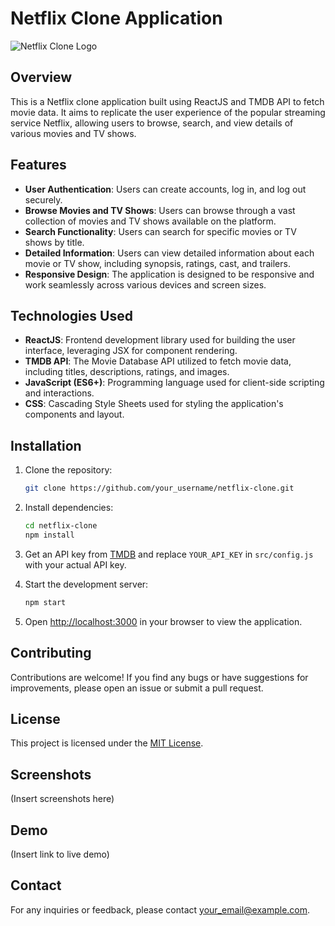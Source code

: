 

# Netflix Clone Application

![Netflix Clone Logo](link_to_logo_image)

## Overview

This is a Netflix clone application built using ReactJS and TMDB API to fetch movie data. It aims to replicate the user experience of the popular streaming service Netflix, allowing users to browse, search, and view details of various movies and TV shows.

## Features

- **User Authentication**: Users can create accounts, log in, and log out securely.
- **Browse Movies and TV Shows**: Users can browse through a vast collection of movies and TV shows available on the platform.
- **Search Functionality**: Users can search for specific movies or TV shows by title.
- **Detailed Information**: Users can view detailed information about each movie or TV show, including synopsis, ratings, cast, and trailers.
- **Responsive Design**: The application is designed to be responsive and work seamlessly across various devices and screen sizes.


## Technologies Used

- **ReactJS**: Frontend development library used for building the user interface, leveraging JSX for component rendering.
- **TMDB API**: The Movie Database API utilized to fetch movie data, including titles, descriptions, ratings, and images.
- **JavaScript (ES6+)**: Programming language used for client-side scripting and interactions.
- **CSS**: Cascading Style Sheets used for styling the application's components and layout.


## Installation

1. Clone the repository:

   ```bash
   git clone https://github.com/your_username/netflix-clone.git
   ```

2. Install dependencies:

   ```bash
   cd netflix-clone
   npm install
   ```

3. Get an API key from [TMDB](https://www.themoviedb.org/documentation/api) and replace `YOUR_API_KEY` in `src/config.js` with your actual API key.

4. Start the development server:

   ```bash
   npm start
   ```

5. Open [http://localhost:3000](http://localhost:3000) in your browser to view the application.

## Contributing

Contributions are welcome! If you find any bugs or have suggestions for improvements, please open an issue or submit a pull request.

## License

This project is licensed under the [MIT License](LICENSE).

## Screenshots

(Insert screenshots here)

## Demo

(Insert link to live demo)

## Contact

For any inquiries or feedback, please contact [your_email@example.com](mailto:your_email@example.com).

